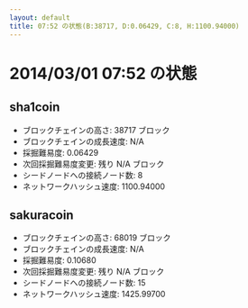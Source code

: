 ```yaml
---
layout: default
title: 07:52 の状態(B:38717, D:0.06429, C:8, H:1100.94000)
---
```

# 2014/03/01 07:52 の状態

## sha1coin
* ブロックチェインの高さ: 38717 ブロック
* ブロックチェインの成長速度: N/A
* 採掘難易度: 0.06429
* 次回採掘難易度変更: 残り N/A ブロック
* シードノードへの接続ノード数: 8
* ネットワークハッシュ速度: 1100.94000

## sakuracoin
* ブロックチェインの高さ: 68019 ブロック
* ブロックチェインの成長速度: N/A
* 採掘難易度: 0.10680
* 次回採掘難易度変更: 残り N/A ブロック
* シードノードへの接続ノード数: 15
* ネットワークハッシュ速度: 1425.99700